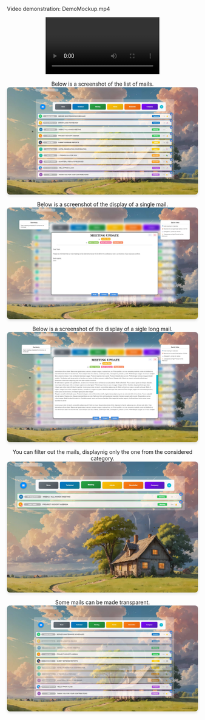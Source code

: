 <p align="center">
  
Video demonstration: DemoMockup.mp4
</p>



<p align="center">
<video autoplay>
    <source src="DemoMockup.mp4" type="video/mp4">
    Your browser does not support the video tag.
</video>
</p>



<p align="center">
  Below is a screenshot of the  list of mails.
  <img src="Mail_List.jpg" alt="Display of mails" style="max-width: 100%; height: auto; border-radius: 8px; box-shadow: 0px 4px 6px rgba(0, 0, 0, 0.1);">
</p>


<p align="center">
Below is a screenshot of  the display of a single mail.
  <img src="DisplayMail.jpg" alt="A single message" style="max-width: 100%; height: auto; border-radius: 8px; box-shadow: 0px 4px 6px rgba(0, 0, 0, 0.1);">
</p>



<p align="center">
Below is a screenshot of  the display of a sigle long mail.
  <img src="DisplayLongMail.jpg" alt="A single long message" style="max-width: 100%; height: auto; border-radius: 8px; box-shadow: 0px 4px 6px rgba(0, 0, 0, 0.1);">
</p>


<p align="center">
    You can filter out the mails, displaynig only the one from the considered category.
    <img src="WebMailSelection.jpg" alt="A single message" style="max-width: 100%; height: auto; border-radius: 8px; box-shadow: 0px 4px 6px rgba(0, 0, 0, 0.1);">
</p>


<p align="center">
Some mails can be made transparent.   
  <img src="Mail_List__Hidden.jpg" alt="A single message" style="max-width: 100%; height: auto; border-radius: 8px; box-shadow: 0px 4px 6px rgba(0, 0, 0, 0.1);">
</p>
